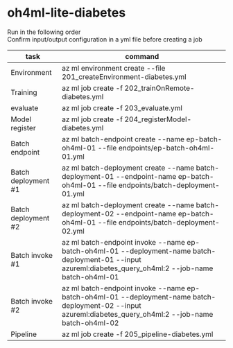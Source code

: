 # oh4ml-lite-diabetes
Run in the following order
<br>
Confirm input/output configuration in a yml file before creating a job 
<br>

|  task    |  command  |
| ---- | ---- |
|  Environment  |  az ml environment create --file 201_createEnvironment-diabetes.yml  |
|  Training  |  az ml job create -f 202_trainOnRemote-diabetes.yml  |
|  evaluate  |  az ml job create -f 203_evaluate.yml  |
|  Model register  |  az ml job create -f 204_registerModel-diabetes.yml  |
|  Batch endpoint  |  az ml batch-endpoint create --name ep-batch-oh4ml-01 --file endpoints/ep-batch-oh4ml-01.yml  |
|  Batch deployment #1  |  az ml batch-deployment create --name batch-deployment-01 --endpoint-name ep-batch-oh4ml-01 --file endpoints/batch-deployment-01.yml  |
|  Batch deployment #2  |  az ml batch-deployment create --name batch-deployment-02 --endpoint-name ep-batch-oh4ml-01 --file endpoints/batch-deployment-02.yml  |
|  Batch invoke #1  |  az ml batch-endpoint invoke --name ep-batch-oh4ml-01 --deployment-name batch-deployment-01 --input azureml:diabetes_query_oh4ml:2 --job-name batch-oh4ml-01  |
|  Batch invoke #2  |  az ml batch-endpoint invoke --name ep-batch-oh4ml-01 --deployment-name batch-deployment-02 --input azureml:diabetes_query_oh4ml:2 --job-name batch-oh4ml-02  |
|  Pipeline  |  az ml job create -f 205_pipeline-diabetes.yml  |


